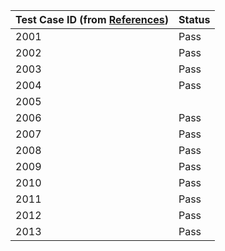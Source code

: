 | Test Case ID (from [References](TCReferences.docx)) | Status |
| ------ | ------ |
| 2001 | Pass |
| 2002 | Pass |
| 2003 | Pass |
| 2004 | Pass |
| 2005 |  |
| 2006 | Pass |
| 2007 | Pass |
| 2008 | Pass |
| 2009 | Pass |
| 2010 | Pass |
| 2011 | Pass |
| 2012 | Pass |
| 2013 | Pass |